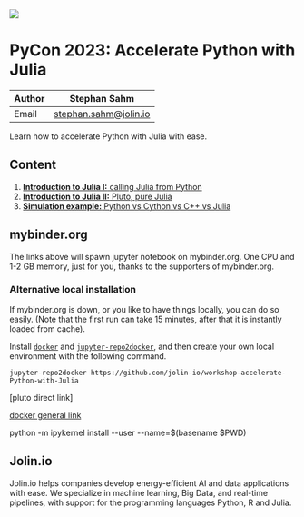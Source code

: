 <a href="https://www.jolin.io" target="_blank" rel="noreferrer noopener">
<img src="https://www.jolin.io/assets/Jolin/Jolin-Banner-Website-v1.3-darkmode.webp">
</a>

# PyCon 2023: Accelerate Python with Julia

| Author | Stephan Sahm |
| ------ | ------------ |
| Email  | stephan.sahm@jolin.io |


Learn how to accelerate Python with Julia with ease.


## Content

1. [**Introduction to Julia I:** calling Julia from Python](https://mybinder.org/v2/gh/jolin-io/workshop-accelerate-Python-with-Julia/main?filepath=02-introduction-julia.ipynb)
2. [**Introduction to Julia II:** Pluto, pure Julia](https://mybinder.org/v2/gh/jolin-io/workshop-accelerate-Python-with-Julia/main?urlpath=pluto/open?path=./02-introduction-pluto.jl)
3. [**Simulation example:** Python vs Cython vs C++ vs Julia](https://mybinder.org/v2/gh/jolin-io/workshop-accelerate-Python-with-Julia/main?filepath=03-example-cython-vs-cpp-vs-julia.ipynb)


## mybinder.org

The links above will spawn jupyter notebook on mybinder.org. One CPU and 1-2 GB memory, just for you, thanks to the supporters of mybinder.org.


### Alternative local installation

If mybinder.org is down, or you like to have things locally, you can do so easily. (Note that the first run can take 15 minutes, after that it is instantly loaded from cache).

Install [`docker`](https://docs.docker.com/get-docker/) and [`jupyter-repo2docker`](https://repo2docker.readthedocs.io/en/latest/install.html), and then create your own local environment with the following command.
```
jupyter-repo2docker https://github.com/jolin-io/workshop-accelerate-Python-with-Julia
```

[pluto direct link]

[docker general link](https://mybinder.org/v2/gh/jolin-io/workshop-accelerate-Python-with-Julia/main)

python -m ipykernel install --user --name=$(basename $PWD)


## Jolin.io

Jolin.io helps companies develop energy-efficient AI and data applications with ease. We specialize in machine learning, Big Data, and real-time pipelines, with support for the programming languages Python, R and Julia.